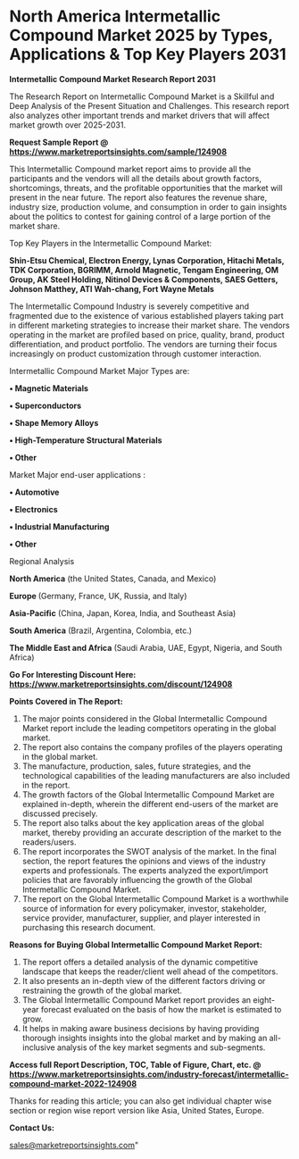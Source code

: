# North America Intermetallic Compound Market 2025 by Types, Applications & Top Key Players 2031

<strong>Intermetallic Compound Market Research Report 2031</strong>

The Research Report on Intermetallic Compound Market is a Skillful and Deep Analysis of the Present Situation and Challenges. This research report also analyzes other important trends and market drivers that will affect market growth over 2025-2031.

<strong>Request Sample Report @ <a href=https://www.marketreportsinsights.com/sample/124908>https://www.marketreportsinsights.com/sample/124908</a></strong>

This Intermetallic Compound market report aims to provide all the participants and the vendors will all the details about growth factors, shortcomings, threats, and the profitable opportunities that the market will present in the near future. The report also features the revenue share, industry size, production volume, and consumption in order to gain insights about the politics to contest for gaining control of a large portion of the market share.

Top Key Players in the Intermetallic Compound Market:

<strong>Shin-Etsu Chemical, Electron Energy, Lynas Corporation, Hitachi Metals, TDK Corporation, BGRIMM, Arnold Magnetic, Tengam Engineering, OM Group, AK Steel Holding, Nitinol Devices & Components, SAES Getters, Johnson Matthey, ATI Wah-chang, Fort Wayne Metals</strong>

The Intermetallic Compound Industry is severely competitive and fragmented due to the existence of various established players taking part in different marketing strategies to increase their market share. The vendors operating in the market are profiled based on price, quality, brand, product differentiation, and product portfolio. The vendors are turning their focus increasingly on product customization through customer interaction.

Intermetallic Compound Market Major Types are:

<strong>• Magnetic Materials

• Superconductors

• Shape Memory Alloys

• High-Temperature Structural Materials

• Other</strong>

Market Major end-user applications :

<strong>• Automotive

• Electronics

• Industrial Manufacturing

• Other</strong>

Regional Analysis

</u><strong><b>North America</b></strong> (the United States, Canada, and Mexico)

<strong><b>Europe </b></strong>(Germany, France, UK, Russia, and Italy)

<strong><b>Asia-Pacific</b></strong> (China, Japan, Korea, India, and Southeast Asia)

<strong><b>South America</b></strong> (Brazil, Argentina, Colombia, etc.)

<strong><b>The Middle East and Africa</b></strong> (Saudi Arabia, UAE, Egypt, Nigeria, and South Africa)

<strong>Go For Interesting Discount Here: <a href=https://www.marketreportsinsights.com/discount/124908>https://www.marketreportsinsights.com/discount/124908</a></strong>

<strong>Points Covered in The Report:</strong>
<ol>
  <li>The major points considered in the Global Intermetallic Compound Market report include the leading competitors operating in the global market.</li>
  <li>The report also contains the company profiles of the players operating in the global market.</li>
  <li>The manufacture, production, sales, future strategies, and the technological capabilities of the leading manufacturers are also included in the report.</li>
  <li>The growth factors of the Global Intermetallic Compound Market are explained in-depth, wherein the different end-users of the market are discussed precisely.</li>
  <li>The report also talks about the key application areas of the global market, thereby providing an accurate description of the market to the readers/users.</li>
  <li>The report incorporates the SWOT analysis of the market. In the final section, the report features the opinions and views of the industry experts and professionals. The experts analyzed the export/import policies that are favorably influencing the growth of the Global Intermetallic Compound Market.</li>
  <li>The report on the Global Intermetallic Compound Market is a worthwhile source of information for every policymaker, investor, stakeholder, service provider, manufacturer, supplier, and player interested in purchasing this research document.</li>
</ol>
<strong>Reasons for Buying Global Intermetallic Compound Market Report:</strong>

<ol>
  <li>The report offers a detailed analysis of the dynamic competitive landscape that keeps the reader/client well ahead of the competitors.</li>
  <li>It also presents an in-depth view of the different factors driving or restraining the growth of the global market.</li>
  <li>The Global Intermetallic Compound Market report provides an eight-year forecast evaluated on the basis of how the market is estimated to grow.</li>
  <li>It helps in making aware business decisions by having providing thorough insights insights into the global market and by making an all-inclusive analysis of the key market segments and sub-segments.</li>
</ol>
<strong>Access full Report Description, TOC, Table of Figure, Chart, etc. @ <a href=https://www.marketreportsinsights.com/industry-forecast/intermetallic-compound-market-2022-124908>https://www.marketreportsinsights.com/industry-forecast/intermetallic-compound-market-2022-124908</a></strong>


Thanks for reading this article; you can also get individual chapter wise section or region wise report version like Asia, United States, Europe.

<strong>Contact Us:</strong>

sales@marketreportsinsights.com"
